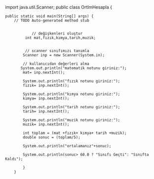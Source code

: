 import java.util.Scanner; 
public class OrtlmHesapla {
	
	
	public static void main(String[] args) {
		// TODO Auto-generated method stub
	
				
				// değişkenleri oluştur
		     int mat,fızık,kımya,tarih,muzik;
			
		     
		     // scanner sınıfımızı tanımla
		    Scanner inp = new Scanner(System.in);
			
			// kullanıcıdan değerleri alma
		   System.out.println("matematik notunu giriniz:");
		    mat= inp.nextInt();
		    
		    System.out.println("fızık notunu giriniz:");
		    fızık= inp.nextInt();
		    
		    System.out.println("kımya notunu giriniz:");
		    kımya= inp.nextInt();
		    
		    System.out.println("tarih notunu giriniz:");
		    tarih= inp.nextInt();
		    
		    System.out.println("muzik notunu giriniz:");
		    muzik= inp.nextInt();
		    
		    int toplam = (mat +fızık+ kımya+ tarih +muzik);
		    double sonuc = (toplam/5);
		    
		    System.out.println("ortalamanız"+sonuc);
		    
		    System.out.println(sonuc> 60.0 ? "Sınıfı Geçti": "Sınıfta Kaldı");
		    
			}
		}

	
